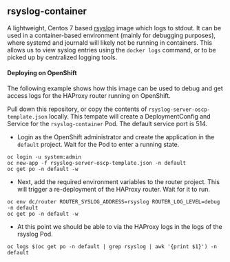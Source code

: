 ## rsyslog-container

A lightweight, Centos 7 based [rsyslog](http://www.rsyslog.com) image which logs to stdout. It can be used in a container-based environment (mainly for debugging purposes), where systemd and journald will likely not be running in containers. This allows us to view syslog entries using the `docker logs` command, or to be picked up by centralized logging tools.


#### Deploying on OpenShift

The following example shows how this image can be used to debug and get access logs for the HAProxy router running on OpenShift.

Pull down this repository, or copy the contents of `rsyslog-server-oscp-template.json` locally. This tempate will create a DeploymentConfig and Service for the `rsyslog-container` Pod. The default service port is 514.

* Login as the OpenShift administrator and create the application in the `default` project. Wait for the Pod to enter a running state.

```
oc login -u system:admin
oc new-app -f rsyslog-server-oscp-template.json -n default
oc get po -n default -w
```

* Next, add the required environment variables to the router project. This will trigger a re-deployment of the HAProxy router. Wait for it to run.
```
oc env dc/router ROUTER_SYSLOG_ADDRESS=rsyslog ROUTER_LOG_LEVEL=debug -n default
oc get po -n default -w
```

* At this point we should be able to via the HAProxy logs in the logs of the rsyslog Pod.

```
oc logs $(oc get po -n default | grep rsyslog | awk '{print $1}') -n default
```
